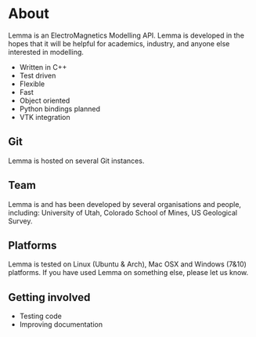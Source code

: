 # About
Lemma is an ElectroMagnetics Modelling API. Lemma is developed in the hopes that it will be helpful for academics, industry, and anyone else interested in modelling. 

* Written in C++ 
* Test driven   
* Flexible 
* Fast 
* Object oriented 
* Python bindings planned
* VTK integration 

## Git 
Lemma is hosted on several Git instances. 

## Team 
Lemma is and has been developed by several organisations and people, including: University of Utah, Colorado School of Mines, US Geological Survey. 

## Platforms 
Lemma is tested on Linux (Ubuntu & Arch), Mac OSX and Windows (7&10) platforms. 
If you have used Lemma on something else, please let us know. 

## Getting involved
* Testing code
* Improving documentation
